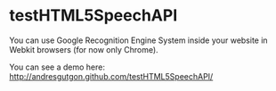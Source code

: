 testHTML5SpeechAPI
==================

You can use Google Recognition Engine System inside your website in Webkit browsers (for now only Chrome).

You can see a demo here:
http://andresgutgon.github.com/testHTML5SpeechAPI/
